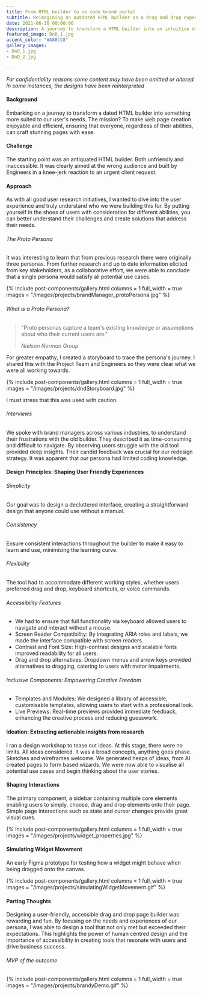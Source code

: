 ```yaml
---
title: From HTML builder to no code brand portal
subtitle: Reimagining an outdated HTML builder as a drag and drop experience.
date: 2021-06-30 00:00:00
description: A journey to transform a HTML builder into an intuitive drag and drop page builder that makes web page creation enjoyable and simple for all. Everyone can create stunning pages with ease.
featured_image: DnD_1.jpg
accent_color: "#A88CC8"
gallery_images:
- DnD_1.jpg
- DnD_2.jpg

---
```

_For confidentiality reasons some content may have been omitted or altered.  In some instances, the designs have been reinterpreted_

#### Background
Embarking on a journey to transform a dated HTML builder into something more suited to our user's needs. The mission? To make web page creation enjoyable and efficient, ensuring that everyone, regardless of their abilities, can craft stunning pages with ease.

#### Challenge
The starting point was an antiquated HTML builder. Both unfriendly and inaccessible. It was clearly aimed at the wrong audience and built by Engineers in a knee-jerk reaction to an urgent client request.

#### Approach
As with all good user research initiatives, I wanted to dive into the user experience and truly understand who we were building this for. By putting yourself in the shoes of users with consideration for different abilities, you can better understand their challenges and create solutions that address their needs.

###### The Proto Persona
It was interesting to learn that from previous research there were originally three personas. From further research and up to date information elicited from key stakeholders, as a collaborative effort, we were able to conclude that a single persona would satisfy all potential use cases.

{% include post-components/gallery.html
	columns = 1
	full_width = true
	images = "/images/projects/brandManager_protoPersona.jpg"
%}

###### What is a Proto Persona?
<div class="wrap">
		<blockquote>
				<p>"Proto personas capture a team's existing knowledge or assumptions about who their current users are."</p>
				 <cite>Nielson Norman Group</cite>
		</blockquote>
</div>

For greater empathy, I created a storyboard to trace the persona's journey. I shared this with the Project Team and Engineers so they were clear what we were all working towards.

{% include post-components/gallery.html
	columns = 1
	full_width = true
	images = "/images/projects/dndStoryboard.jpg"
%}

I must stress that this was used with caution.

###### Interviews
We spoke with brand managers across various industries, to understand their frustrations with the old builder. They described it as time-consuming and difficult to navigate. By observing users struggle with the old tool provided deep insights. Their candid feedback was crucial for our redesign strategy. It was apparent that our persona had limited coding knowledge.

#### Design Principles: Shaping User Friendly Experiences

###### Simplicity
Our goal was to design a decluttered interface, creating a straightforward design that anyone could use without a manual.

###### Consistency
Ensure consistent interactions throughout the builder to make it easy to learn and use, minimising the learning curve.

###### Flexibility
The tool had to accommodate different working styles, whether users preferred drag and drop, keyboard shortcuts, or voice commands.

###### Accessibility Features

* We had to ensure that full functionality via keyboard allowed users to navigate and interact without a mouse.
* Screen Reader Compatibility: By integrating ARIA roles and labels, we made the interface compatible with screen readers.
* Contrast and Font Size: High-contrast designs and scalable fonts improved readability for all users.
* Drag and drop alternatives: Dropdown menus and arrow keys provided alternatives to dragging, catering to users with motor impairments.

###### Inclusive Components: Empowering Creative Freedom

* Templates and Modules: We designed a library of accessible, customisable templates, allowing users to start with a professional look.
* Live Previews: Real-time previews provided immediate feedback, enhancing the creative process and reducing guesswork.

#### Ideation: Extracting actionable insights from research
I ran a design workshop to tease out ideas. At this stage, there were no limits. All ideas considered. It was a broad concepts, anything goes phase. Sketches and wireframes welcome. We generated heaps of ideas, from AI created pages to form based wizards. We were now able to visualise all potential use cases and begin thinking about the user stories.

#### Shaping Interactions
The primary component, a sidebar containing multiple core elements enabling users to simply, choose, drag and drop elements onto their page. Simple page interactions such as state and cursor changes provide great visual cues.

{% include post-components/gallery.html
	columns = 1
	full_width = true
	images = "/images/projects/widget_properties.jpg"
%}

#### Simulating Widget Movement
An early Figma prototype for testing how a widget might behave when being dragged onto the canvas.

{% include post-components/gallery.html
	columns = 1
	full_width = true
	images = "/images/projects/simulatingWidgetMovement.gif"
%}

#### Parting Thoughts
Designing a user-friendly, accessible drag and drop page builder was rewarding and fun. By focusing on the needs and experiences of our persona, I was able to design a tool that not only met but exceeded their expectations. This highlights the power of human centred design and the importance of accessibility in creating tools that resonate with users and drive business success.

###### MVP of the outcome

{% include post-components/gallery.html
	columns = 1
	full_width = true
	images = "/images/projects/brandyDemo.gif"
%}
